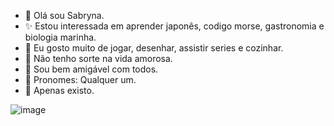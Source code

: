 - 🎁 Olá sou Sabryna.
- ✨ Estou interessada em aprender japonês, codigo morse, gastronomia e biologia marinha.
- 🎂 Eu gosto muito de jogar, desenhar, assistir series e cozinhar.
- 🍷  Não tenho sorte na vida amorosa.
- 💖 Sou bem amigável com todos.
- 🌱 Pronomes: Qualquer um.
- 🌹  Apenas existo.

![image](https://github.com/user-attachments/assets/4a3e2104-3f94-4514-8cce-b914ecaaa79f)

